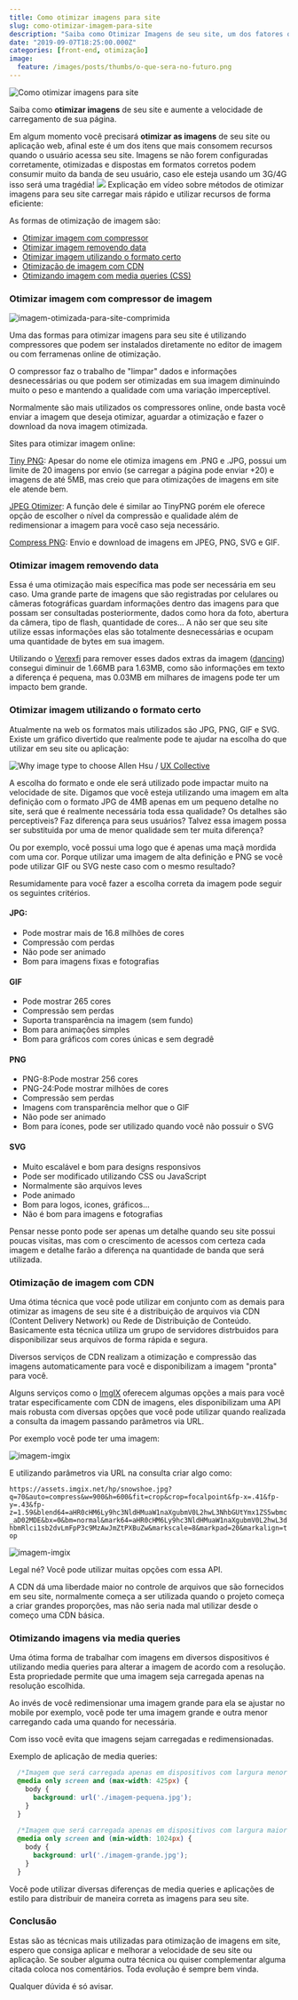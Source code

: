 ```yaml
---
title: Como otimizar imagens para site
slug: como-otimizar-imagem-para-site
description: "Saiba como Otimizar Imagens de seu site, um dos fatores que mais influenciam na velocidade e tempo de carregamento de uma página web."
date: "2019-09-07T18:25:00.000Z"
categories: [front-end, otimização]
image:
  feature: /images/posts/thumbs/o-que-sera-no-futuro.png
---
```


![Como otimizar imagens para site](/images/posts/thumbs/o-que-sera-no-futuro.png)

Saiba como **otimizar imagens** de seu site e aumente a velocidade de carregamento de sua página.

Em algum momento você precisará **otimizar as imagens** de seu site ou aplicação web, afinal este é um dos itens que mais consomem recursos quando o usuário acessa seu site. Imagens se não forem configuradas corretamente, otimizadas e dispostas em formatos corretos podem consumir muito da banda de seu usuário, caso ele esteja usando um 3G/4G isso será uma tragédia!
![](/images/posts/otimizar-imagem-para-site.png)
Explicação em vídeo sobre métodos de otimizar imagens para seu site carregar mais rápido e utilizar recursos de forma eficiente:

As formas de otimização de imagem são:

- [Otimizar imagem com compressor](#otimizar-imagem-compressor)
- [Otimizar imagem removendo data](#otimizar-imagem-removendo-data)
- [Otimizar imagem utilizando o formato certo](#otimizar-imagem-utilizando-formato-correto)
- [Otimização de imagem com CDN](#otimizar-imagem-com-cdn)
- [Otimizando imagem com media queries (CSS)](#otimizar-imagem-com-media-queries)

### Otimizar imagem com compressor de imagem

![imagem-otimizada-para-site-comprimida](/images/posts/imagem-otimizada-para-site-comprimida.png)

Uma das formas para otimizar imagens para seu site é utilizando compressores que podem ser instalados diretamente no editor de imagem ou com ferramenas online de otimização.

O compressor faz o trabalho de "limpar" dados e informações desnecessárias ou que podem ser otimizadas em sua imagem diminuindo muito o peso e mantendo a qualidade com uma variação imperceptível.

Normalmente são mais utilizados os compressores online, onde basta você enviar a imagem que deseja otimizar, aguardar a otimização e fazer o download da nova imagem otimizada.

Sites para otimizar imagem online:

[Tiny PNG](https://tinypng.com): Apesar do nome ele otimiza imagens em .PNG e .JPG, possui um limite de 20 imagens por envio (se carregar a página pode enviar +20) e imagens de até 5MB, mas creio que para otimizações de imagens em site ele atende bem.

[JPEG Otimizer](http://www.jpeg-optimizer.com/): A função dele é similar ao TinyPNG porém ele oferece opção de escolher o nível da compressão e qualidade além de redimensionar a imagem para você caso seja necessário.

[Compress PNG](https://compresspng.com/): Envio e download de imagens em JPEG, PNG, SVG e GIF.

### Otimizar imagem removendo data

Essa é uma otimização mais específica mas pode ser necessária em seu caso. Uma grande parte de imagens que são registradas por celulares ou câmeras fotográficas guardam informações dentro das imagens para que possam ser consultadas posteriormente, dados como hora da foto, abertura da câmera, tipo de flash, quantidade de cores... A não ser que seu site utilize essas informações elas são totalmente desnecessárias e ocupam uma quantidade de bytes em sua imagem.

Utilizando o [Verexfi](https://www.verexif.com) para remover esses dados extras da imagem ([dancing](https://flic.kr/p/UEahaD)) consegui diminuir de 1.66MB para 1.63MB, como são informações em texto a diferença é pequena, mas 0.03MB em milhares de imagens pode ter um impacto bem grande.

### Otimizar imagem utilizando o formato certo

Atualmente na web os formatos mais utilizados são JPG, PNG, GIF e SVG. Existe um gráfico divertido que realmente pode te ajudar na escolha do que utilizar em seu site ou aplicação:

![Why image type to choose](https://miro.medium.com/max/1828/1*krupUwPRAO-t3CfGRTPttA.png)
Allen Hsu / [UX Collective](https://uxdesign.cc/jpg-vs-png-vs-gif-vs-svg-aefeca89f61)

A escolha do formato e onde ele será utilizado pode impactar muito na velocidade de site. Digamos que você esteja utilizando uma imagem em alta definição com o formato JPG de 4MB apenas em um pequeno detalhe no site, será que é realmente necessária toda essa qualidade? Os detalhes são perceptiveis? Faz diferença para seus usuários? Talvez essa imagem possa ser substituida por uma de menor qualidade sem ter muita diferença?

Ou por exemplo, você possui uma logo que é apenas uma maçã mordida com uma cor. Porque utilizar uma imagem de alta definição e PNG se você pode utilizar GIF ou SVG neste caso com o mesmo resultado?

Resumidamente para você fazer a escolha correta da imagem pode seguir os seguintes critérios.

#### JPG:

- Pode mostrar mais de 16.8 milhões de cores
- Compressão com perdas
- Não pode ser animado
- Bom para imagens fixas e fotografias

#### GIF

- Pode mostrar 265 cores
- Compressão sem perdas
- Suporta transparência na imagem (sem fundo)
- Bom para animações simples
- Bom para gráficos com cores únicas e sem degradê

#### PNG

- PNG-8:Pode mostrar 256 cores
- PNG-24:Pode mostrar milhões de cores
- Compressão sem perdas
- Imagens com transparência melhor que o GIF
- Não pode ser animado
- Bom para ícones, pode ser utilizado quando você não possuir o SVG

#### SVG

- Muito escalável e bom para designs responsivos
- Pode ser modificado utilizando CSS ou JavaScript
- Normalmente são arquivos leves
- Pode animado
- Bom para logos, icones, gráficos...
- Não é bom para imagens e fotografias

Pensar nesse ponto pode ser apenas um detalhe quando seu site possui poucas visitas, mas com o crescimento de acessos com certeza cada imagem e detalhe farão a diferença na quantidade de banda que será utilizada.

### Otimização de imagem com CDN

Uma ótima técnica que você pode utilizar em conjunto com as demais para otimizar as imagens de seu site é a distribuição de arquivos via CDN (Content Delivery Network) ou Rede de Distribuição de Conteúdo. Basicamente esta técnica utiliza um grupo de servidores distrbuidos para disponibilizar seus arquivos de forma rápida e segura.

Diversos serviços de CDN realizam a otimização e compressão das imagens automaticamente para você e disponibilizam a imagem "pronta" para você.

Alguns serviços como o [ImgIX](https://www.imgix.com) oferecem algumas opções a mais para você tratar especificamente com CDN de imagens, eles disponibilizam uma API mais robusta com diversas opções que você pode utilizar quando realizada a consulta da imagem passando parâmetros via URL.

Por exemplo você pode ter uma imagem:

![imagem-imgix](https://assets.imgix.net/hp/snowshoe.jpg?q=70&amp;auto=compress&amp;w=900&amp;h=600)

E utilizando parâmetros via URL na consulta criar algo como:

`https://assets.imgix.net/hp/snowshoe.jpg?q=70&auto=compress&w=900&h=600&fit=crop&crop=focalpoint&fp-x=.41&fp-y=.43&fp-z=1.59&blend64=aHR0cHM6Ly9hc3NldHMuaW1naXgubmV0L2hwL3NhbGUtYmx1ZS5wbmc_aD02MDE&bx=0&bm=normal&mark64=aHR0cHM6Ly9hc3NldHMuaW1naXgubmV0L2hwL3dhbmRlci1sb2dvLmFpP3c9MzAwJmZtPXBuZw&markscale=8&markpad=20&markalign=top`

![imagem-imgix](https://assets.imgix.net/hp/snowshoe.jpg?q=70&amp;auto=compress&amp;w=900&amp;h=600&amp;fit=crop&amp;crop=focalpoint&amp;fp-x=.41&amp;fp-y=.43&amp;fp-z=1.59&amp;blend64=aHR0cHM6Ly9hc3NldHMuaW1naXgubmV0L2hwL3NhbGUtYmx1ZS5wbmc_aD02MDE&amp;bx=0&amp;bm=normal&amp;mark64=aHR0cHM6Ly9hc3NldHMuaW1naXgubmV0L2hwL3dhbmRlci1sb2dvLmFpP3c9MzAwJmZtPXBuZw&amp;markscale=8&amp;markpad=20&amp;markalign=top)

Legal né? Você pode utilizar muitas opções com essa API.

A CDN dá uma liberdade maior no controle de arquivos que são fornecidos em seu site, normalmente começa a ser utilizada quando o projeto começa a criar grandes proporções, mas não seria nada mal utilizar desde o começo uma CDN básica.

### Otimizando imagens via media queries

Uma ótima forma de trabalhar com imagens em diversos dispositivos é utilizando media queries para alterar a imagem de acordo com a resolução. Esta propriedade permite que uma imagem seja carregada apenas na resolução escolhida.

Ao invés de você redimensionar uma imagem grande para ela se ajustar no mobile por exemplo, você pode ter uma imagem grande e outra menor carregando cada uma quando for necessária.

Com isso você evita que imagens sejam carregadas e redimensionadas.

Exemplo de aplicação de media queries:
  ```css
    /*Imagem que será carregada apenas em dispositivos com largura menor que 425px*/
    @media only screen and (max-width: 425px) {
      body {
        background: url('./imagem-pequena.jpg');
      }
    }
    
    /*Imagem que será carregada apenas em dispositivos com largura maior que 1024px*/
    @media only screen and (min-width: 1024px) {
      body {
        background: url('./imagem-grande.jpg');
      }
    }
  ``` 

Você pode utilizar diversas diferenças de media queries e aplicações de estilo para distribuir de maneira correta as imagens para seu site.

### Conclusão

Estas são as técnicas mais utilizadas para otimização de imagens em site, espero que consiga aplicar e melhorar a velocidade de seu site ou aplicação. Se souber alguma outra técnica ou quiser complementar alguma citada coloca nos comentários. Toda evolução é sempre bem vinda.

Qualquer dúvida é só avisar.